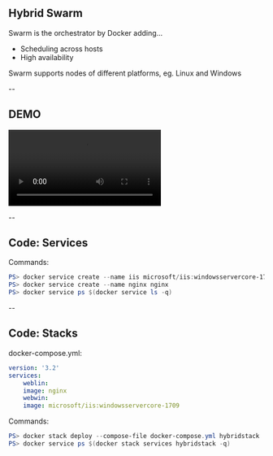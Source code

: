 ## Hybrid Swarm

Swarm is the orchestrator by Docker adding...

- Scheduling across hosts
- High availability

Swarm supports nodes of different platforms, eg. Linux and Windows

--

## DEMO

<video id="hovercontrols">
    <source data-src="videos/Hybrid Swarm.mp4" type="video/mp4" />
</video>

--

## Code: Services

Commands:

```powershell
PS> docker service create --name iis microsoft/iis:windowsservercore-1709
PS> docker service create --name nginx nginx
PS> docker service ps $(docker service ls -q)
```

--

## Code: Stacks

docker-compose.yml:

```yaml
version: '3.2'
services:
    weblin:
    image: nginx
    webwin:
    image: microsoft/iis:windowsservercore-1709
```

Commands:

```powershell
PS> docker stack deploy --compose-file docker-compose.yml hybridstack
PS> docker service ps $(docker stack services hybridstack -q)
```